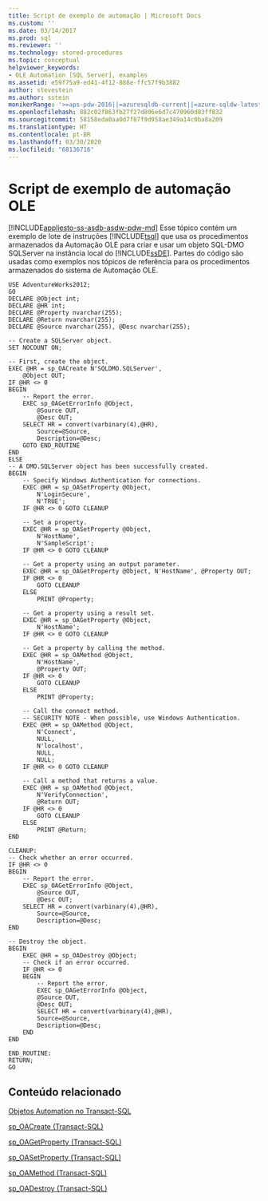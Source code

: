```yaml
---
title: Script de exemplo de automação | Microsoft Docs
ms.custom: ''
ms.date: 03/14/2017
ms.prod: sql
ms.reviewer: ''
ms.technology: stored-procedures
ms.topic: conceptual
helpviewer_keywords:
- OLE Automation [SQL Server], examples
ms.assetid: e59f75a9-ed41-4f12-888e-ffc57f9b3882
author: stevestein
ms.author: sstein
monikerRange: '>=aps-pdw-2016||=azuresqldb-current||=azure-sqldw-latest||>=sql-server-2016||=sqlallproducts-allversions||>=sql-server-linux-2017||=azuresqldb-mi-current'
ms.openlocfilehash: 882c02f863fb27f27d806e6d7c470960d03ff832
ms.sourcegitcommit: 58158eda0aa0d7f87f9d958ae349a14c0ba8a209
ms.translationtype: HT
ms.contentlocale: pt-BR
ms.lasthandoff: 03/30/2020
ms.locfileid: "68136716"
---
```

# <a name="ole-automation-sample-script"></a>Script de exemplo de automação OLE
[!INCLUDE[appliesto-ss-asdb-asdw-pdw-md](../../includes/appliesto-ss-asdb-asdw-pdw-md.md)]
  Esse tópico contém um exemplo de lote de instruções [!INCLUDE[tsql](../../includes/tsql-md.md)] que usa os procedimentos armazenados da Automação OLE para criar e usar um objeto SQL-DMO SQLServer na instância local do [!INCLUDE[ssDE](../../includes/ssde-md.md)]. Partes do código são usadas como exemplos nos tópicos de referência para os procedimentos armazenados do sistema de Automação OLE.  
  
```  
USE AdventureWorks2012;  
GO  
DECLARE @Object int;  
DECLARE @HR int;  
DECLARE @Property nvarchar(255);  
DECLARE @Return nvarchar(255);  
DECLARE @Source nvarchar(255), @Desc nvarchar(255);  
  
-- Create a SQLServer object.  
SET NOCOUNT ON;  
  
-- First, create the object.  
EXEC @HR = sp_OACreate N'SQLDMO.SQLServer',  
    @Object OUT;  
IF @HR <> 0  
BEGIN  
    -- Report the error.  
    EXEC sp_OAGetErrorInfo @Object,  
        @Source OUT,  
        @Desc OUT;  
    SELECT HR = convert(varbinary(4),@HR),  
        Source=@Source,  
        Description=@Desc;  
    GOTO END_ROUTINE  
END  
ELSE  
-- A DMO.SQLServer object has been successfully created.  
BEGIN  
    -- Specify Windows Authentication for connections.  
    EXEC @HR = sp_OASetProperty @Object,  
        N'LoginSecure',  
        N'TRUE';  
    IF @HR <> 0 GOTO CLEANUP  
  
    -- Set a property.  
    EXEC @HR = sp_OASetProperty @Object,  
        N'HostName',  
        N'SampleScript';  
    IF @HR <> 0 GOTO CLEANUP  
  
    -- Get a property using an output parameter.  
    EXEC @HR = sp_OAGetProperty @Object, N'HostName', @Property OUT;  
    IF @HR <> 0   
        GOTO CLEANUP  
    ELSE  
        PRINT @Property;  
  
    -- Get a property using a result set.  
    EXEC @HR = sp_OAGetProperty @Object,  
        N'HostName';  
    IF @HR <> 0 GOTO CLEANUP  
  
    -- Get a property by calling the method.  
    EXEC @HR = sp_OAMethod @Object,  
        N'HostName',  
        @Property OUT;  
    IF @HR <> 0   
        GOTO CLEANUP  
    ELSE  
        PRINT @Property;  
  
    -- Call the connect method.  
    -- SECURITY NOTE - When possible, use Windows Authentication.  
    EXEC @HR = sp_OAMethod @Object,  
        N'Connect',  
        NULL,  
        N'localhost',  
        NULL,  
        NULL;  
    IF @HR <> 0 GOTO CLEANUP  
  
    -- Call a method that returns a value.  
    EXEC @HR = sp_OAMethod @Object,  
        N'VerifyConnection',  
        @Return OUT;  
    IF @HR <> 0  
        GOTO CLEANUP  
    ELSE  
        PRINT @Return;  
END  
  
CLEANUP:  
-- Check whether an error occurred.  
IF @HR <> 0  
BEGIN  
    -- Report the error.  
    EXEC sp_OAGetErrorInfo @Object,  
        @Source OUT,  
        @Desc OUT;  
    SELECT HR = convert(varbinary(4),@HR),  
        Source=@Source,  
        Description=@Desc;  
END  
  
-- Destroy the object.  
BEGIN  
    EXEC @HR = sp_OADestroy @Object;  
    -- Check if an error occurred.  
    IF @HR <> 0   
    BEGIN  
        -- Report the error.  
        EXEC sp_OAGetErrorInfo @Object,  
        @Source OUT,  
        @Desc OUT;  
        SELECT HR = convert(varbinary(4),@HR),  
        Source=@Source,  
        Description=@Desc;  
    END  
END  
  
END_ROUTINE:  
RETURN;  
GO  
```  
  
## <a name="related-content"></a>Conteúdo relacionado  
 [Objetos Automation no Transact-SQL](../../relational-databases/stored-procedures/ole-automation-objects-in-transact-sql.md)  
  
 [sp_OACreate &#40;Transact-SQL&#41;](../../relational-databases/system-stored-procedures/sp-oacreate-transact-sql.md)  
  
 [sp_OAGetProperty &#40;Transact-SQL&#41;](../../relational-databases/system-stored-procedures/sp-oagetproperty-transact-sql.md)  
  
 [sp_OASetProperty &#40;Transact-SQL&#41;](../../relational-databases/system-stored-procedures/sp-oasetproperty-transact-sql.md)  
  
 [sp_OAMethod &#40;Transact-SQL&#41;](../../relational-databases/system-stored-procedures/sp-oamethod-transact-sql.md)  
  
 [sp_OADestroy &#40;Transact-SQL&#41;](../../relational-databases/system-stored-procedures/sp-oadestroy-transact-sql.md)  
  
  
